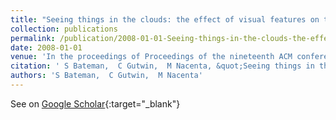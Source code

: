 ```yaml
---
title: "Seeing things in the clouds: the effect of visual features on tag cloud selections"
collection: publications
permalink: /publication/2008-01-01-Seeing-things-in-the-clouds-the-effect-of-visual-features-on-tag-cloud-selections
date: 2008-01-01
venue: 'In the proceedings of Proceedings of the nineteenth ACM conference on Hypertext and hypermedia, Pittsburgh, PA, USA, June 19-21, 2008'
citation: ' S Bateman,  C Gutwin,  M Nacenta, &quot;Seeing things in the clouds: the effect of visual features on tag cloud selections.&quot; In the proceedings of Proceedings of the nineteenth ACM conference on Hypertext and hypermedia, Pittsburgh, PA, USA, June 19-21, 2008, 2008.'
authors: 'S Bateman,  C Gutwin,  M Nacenta'
---
```

See on [Google Scholar](https://scholar.google.com/scholar?q=Seeing+things+in+the+clouds:+the+effect+of+visual+features+on+tag+cloud+selections){:target="_blank"}